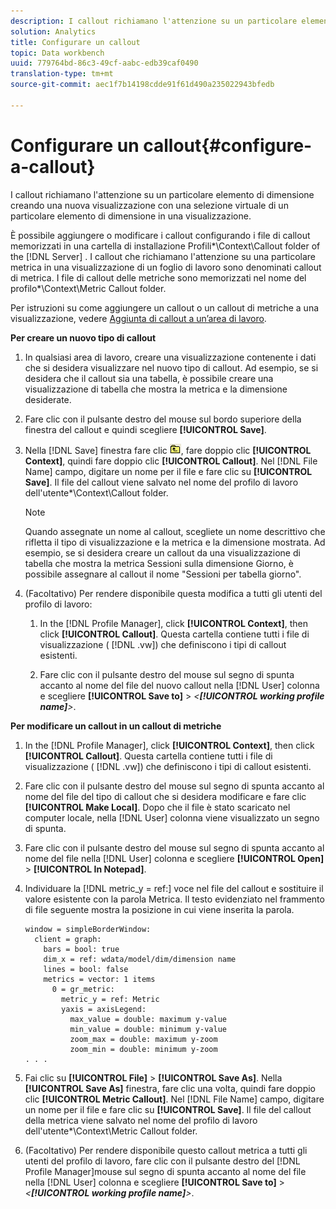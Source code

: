 ```yaml
---
description: I callout richiamano l'attenzione su un particolare elemento di dimensione creando una nuova visualizzazione con una selezione virtuale di un particolare elemento di dimensione in una visualizzazione.
solution: Analytics
title: Configurare un callout
topic: Data workbench
uuid: 779764bd-86c3-49cf-aabc-edb39caf0490
translation-type: tm+mt
source-git-commit: aec1f7b14198cdde91f61d490a235022943bfedb

---
```



# Configurare un callout{#configure-a-callout}

I callout richiamano l&#39;attenzione su un particolare elemento di dimensione creando una nuova visualizzazione con una selezione virtuale di un particolare elemento di dimensione in una visualizzazione.

È possibile aggiungere o modificare i callout configurando i file di callout memorizzati in una cartella di installazione Profili\*\Context\Callout folder of the [!DNL Server] . I callout che richiamano l&#39;attenzione su una particolare metrica in una visualizzazione di un foglio di lavoro sono denominati callout di metrica. I file di callout delle metriche sono memorizzati nel nome del profilo\*\Context\Metric Callout folder.

Per istruzioni su come aggiungere un callout o un callout di metriche a una visualizzazione, vedere [Aggiunta di callout a un’area di lavoro](../../../home/c-get-started/c-vis/c-call-wkspc.md#concept-212b09e763044d938987b4a9c658adc0).

**Per creare un nuovo tipo di callout**

1. In qualsiasi area di lavoro, creare una visualizzazione contenente i dati che si desidera visualizzare nel nuovo tipo di callout. Ad esempio, se si desidera che il callout sia una tabella, è possibile creare una visualizzazione di tabella che mostra la metrica e la dimensione desiderate.
1. Fare clic con il pulsante destro del mouse sul bordo superiore della finestra del callout e quindi scegliere **[!UICONTROL Save]**.
1. Nella [!DNL Save] finestra fare clic ![](assets/btn_folder_up.png), fare doppio clic **[!UICONTROL Context]**, quindi fare doppio clic **[!UICONTROL Callout]**. Nel [!DNL File Name] campo, digitare un nome per il file e fare clic su **[!UICONTROL Save]**. Il file del callout viene salvato nel nome del profilo di lavoro dell&#39;utente\*\Context\Callout folder.

   >[!NOTE]
   >
   >Quando assegnate un nome al callout, scegliete un nome descrittivo che rifletta il tipo di visualizzazione e la metrica e la dimensione mostrata. Ad esempio, se si desidera creare un callout da una visualizzazione di tabella che mostra la metrica Sessioni sulla dimensione Giorno, è possibile assegnare al callout il nome &quot;Sessioni per tabella giorno&quot;.

1. (Facoltativo) Per rendere disponibile questa modifica a tutti gli utenti del profilo di lavoro:

   1. In the [!DNL Profile Manager], click **[!UICONTROL Context]**, then click **[!UICONTROL Callout]**. Questa cartella contiene tutti i file di visualizzazione ( [!DNL .vw]) che definiscono i tipi di callout esistenti.

   1. Fare clic con il pulsante destro del mouse sul segno di spunta accanto al nome del file del nuovo callout nella [!DNL User] colonna e scegliere **[!UICONTROL Save to]** > *&lt;**[!UICONTROL working profile name]**>*.

**Per modificare un callout in un callout di metriche**

1. In the [!DNL Profile Manager], click **[!UICONTROL Context]**, then click **[!UICONTROL Callout]**. Questa cartella contiene tutti i file di visualizzazione ( [!DNL .vw]) che definiscono i tipi di callout esistenti.

1. Fare clic con il pulsante destro del mouse sul segno di spunta accanto al nome del file del tipo di callout che si desidera modificare e fare clic **[!UICONTROL Make Local]**. Dopo che il file è stato scaricato nel computer locale, nella [!DNL User] colonna viene visualizzato un segno di spunta.

1. Fare clic con il pulsante destro del mouse sul segno di spunta accanto al nome del file nella [!DNL User] colonna e scegliere **[!UICONTROL Open]** > **[!UICONTROL In Notepad]**.

1. Individuare la [!DNL metric_y = ref:] voce nel file del callout e sostituire il valore esistente con la parola Metrica. Il testo evidenziato nel frammento di file seguente mostra la posizione in cui viene inserita la parola.

   ```
   window = simpleBorderWindow: 
     client = graph: 
       bars = bool: true
       dim_x = ref: wdata/model/dim/dimension name
       lines = bool: false
       metrics = vector: 1 items
         0 = gr_metric: 
           metric_y = ref: Metric
           yaxis = axisLegend: 
             max_value = double: maximum y-value
             min_value = double: minimum y-value
             zoom_max = double: maximum y-zoom
             zoom_min = double: minimum y-zoom
   . . . 
   ```

1. Fai clic su **[!UICONTROL File]** > **[!UICONTROL Save As]**. Nella **[!UICONTROL Save As]** finestra, fare clic una volta, quindi fare doppio clic **[!UICONTROL Metric Callout]**. Nel [!DNL File Name] campo, digitare un nome per il file e fare clic su **[!UICONTROL Save]**. Il file del callout della metrica viene salvato nel nome del profilo di lavoro dell&#39;utente\*\Context\Metric Callout folder.

1. (Facoltativo) Per rendere disponibile questo callout metrica a tutti gli utenti del profilo di lavoro, fare clic con il pulsante destro del [!DNL Profile Manager]mouse sul segno di spunta accanto al nome del file nella [!DNL User] colonna e scegliere **[!UICONTROL Save to]** > *&lt;**[!UICONTROL working profile name]**>*.

